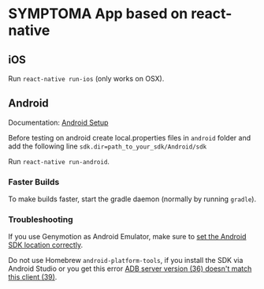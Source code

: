 # SYMPTOMA App based on react-native

## iOS

Run `react-native run-ios` (only works on OSX).

## Android

Documentation: [Android Setup](https://facebook.github.io/react-native/releases/0.23/docs/android-setup.html)

Before testing on android create local.properties files in `android` folder and add the following line 
    `sdk.dir=path_to_your_sdk/Android/sdk`
    
Run `react-native run-android`.
    
### Faster Builds ###
    
To make builds faster, start the gradle daemon (normally by running `gradle`).
    
### Troubleshooting ###
    
If you use Genymotion as Android Emulator, make sure to [set the Android SDK location correctly](http://stackoverflow.com/questions/35959350/react-native-android-genymotion-adb-server-didnt-ack).

Do not use Homebrew `android-platform-tools`, if you install the SDK via Android Studio or you get this error [ADB server version (36) doesn't match this client (39)](http://stackoverflow.com/questions/43050370/adb-server-version-36-doesnt-match-this-client-39).


    
